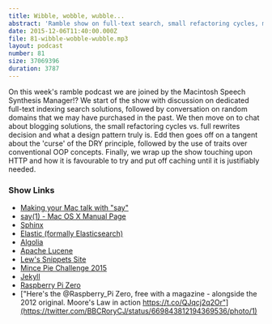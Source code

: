 ```yaml
---
title: Wibble, wobble, wubble...
abstract: 'Ramble show on full-text search, small refactoring cycles, mince pies, DRY and HTTP'
date: 2015-12-06T11:40:00.000Z
file: 81-wibble-wobble-wubble.mp3
layout: podcast
number: 81
size: 37069396
duration: 3787
---
```


On this week's ramble podcast we are joined by the Macintosh Speech Synthesis Manager!?
We start of the show with discussion on dedicated full-text indexing search solutions, followed by conversation on random domains that we may have purchased in the past.
We then move on to chat about blogging solutions, the small refactoring cycles vs. full rewrites decision and what a design pattern truly is.
Edd then goes off on a tangent about the 'curse' of the DRY principle, followed by the use of traits over conventional OOP concepts.
Finally, we wrap up the show touching upon HTTP and how it is favourable to try and put off caching until it is justifiably needed.

### Show Links

- [Making your Mac talk with "say"](http://www.techradar.com/how-to/computing/apple/terminal-101-making-your-mac-talk-with-say-1305649)
- [say(1) - Mac OS X Manual Page](https://developer.apple.com/library/mac/documentation/Darwin/Reference/ManPages/man1/say.1.html)
- [Sphinx](http://sphinxsearch.com/)
- [Elastic (formally Elasticsearch)](https://www.elastic.co/)
- [Algolia](https://www.algolia.com/)
- [Apache Lucene](https://lucene.apache.org/core/)
- [Lew's Snippets Site](http://lewssnippets.co.uk/)
- [Mince Pie Challenge 2015](https://docs.google.com/spreadsheets/d/1-AlY5NJ0CtaokBbt0KDsPuT8z5dhBiBeM0xfV8u25RA/edit?pli=1)
- [Jekyll](https://jekyllrb.com/)
- [Raspberry Pi Zero](https://www.raspberrypi.org/blog/raspberry-pi-zero/)
- ["Here's the @Raspberry_Pi Zero, free with a magazine - alongside the 2012 original. Moore's Law in action https://t.co/QJqcj2q2Or"](https://twitter.com/BBCRoryCJ/status/669843812194369536/photo/1)
